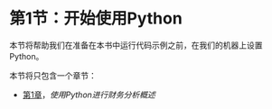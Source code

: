 # 第1节：开始使用Python

本节将帮助我们在准备在本书中运行代码示例之前，在我们的机器上设置Python。

本节将只包含一个章节：

+   [第1章](ebcd0b80-d660-4beb-8d0b-0dfd5bc8c9b3.xhtml)，*使用Python进行财务分析概述*
